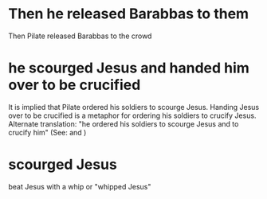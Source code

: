
# Then he released Barabbas to them
Then Pilate released Barabbas to the crowd

# he scourged Jesus and handed him over to be crucified
It is implied that Pilate ordered his soldiers to scourge Jesus. Handing Jesus over to be crucified is a metaphor for ordering his soldiers to crucify Jesus. Alternate translation: "he ordered his soldiers to scourge Jesus and to crucify him" (See:  and  )

# scourged Jesus
beat Jesus with a whip or "whipped Jesus"